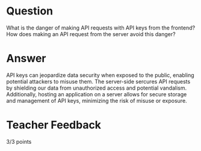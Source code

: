 # Question

What is the danger of making API requests with API keys from the frontend? How does making an API request from the server avoid this danger?

# Answer

API keys can jeopardize data security when exposed to the public, enabling potential attackers to misuse them. The server-side sercures API requests by shielding our data from unauthorized access and potential vandalism. Additionally, hosting an application on a server allows for secure storage and management of API keys, minimizing the risk of misuse or exposure.

# Teacher Feedback

3/3 points
